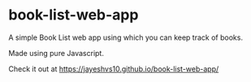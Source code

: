 # book-list-web-app

A simple Book List web app using which you can keep track of books.

Made using pure Javascript.

Check it out at https://jayeshvs10.github.io/book-list-web-app/
